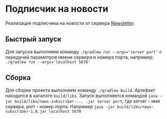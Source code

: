 # Подписчик на новости

Реализация подписчика на новости от сервера [Newsletter](https://github.com/z-ank/newsletter).

## Быстрый запуск

Для запуска выполняем команду `./gradlew run --args='server port'` с передачей параметров имени сервера и номера порта, например:
`./gradlew run --args='localhost 5678'`

## Сборка

Для сборки проекта выполняем команду `./gradlew build`. Артефакт находится в каталоге `build/libs`.
Запуск выполняется командой `java -jar build/libs/news-subscriber-... .jar server port`, где server - имя сервера, port - номер порта.
Например `java -jar build/libs/news-subscriber-1.0.jar localhost 5678`
